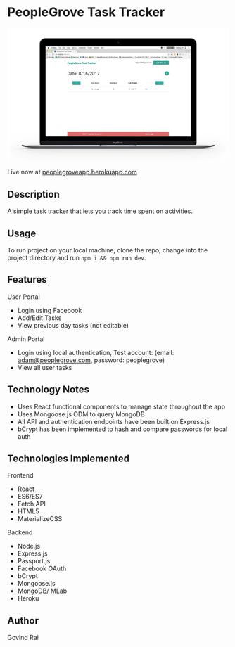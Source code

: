 # PeopleGrove Task Tracker #

<img src="https://github.com/govindrai/PeopleGrove/blob/master/client/public/images/macbookpro.png?raw=true" />

Live now at [peoplegroveapp.herokuapp.com](https://peoplegroveapp.herokuapp.com)

## Description ##
A simple task tracker that lets you track time spent on activities.


## Usage ##
To run project on your local machine, clone the repo, change into the project directory and run ```npm i && npm run dev```.


## Features ##
User Portal 
- Login using Facebook
- Add/Edit Tasks
- View previous day tasks (not editable)

Admin Portal
- Login using local authentication, Test account: (email: adam@peoplegrove.com, password: peoplegrove)
- View all user tasks


## Technology Notes ##
- Uses React functional components to manage state throughout the app
- Uses Mongoose.js ODM to query MongoDB
- All API and authentication endpoints have been built on Express.js
- bCrypt has been implemented to hash and compare passwords for local auth


## Technologies Implemented ##
Frontend
- React
- ES6/ES7
- Fetch API
- HTML5
- MaterializeCSS

Backend
- Node.js
- Express.js
- Passport.js
- Facebook OAuth
- bCrypt
- Mongoose.js
- MongoDB/ MLab
- Heroku


## Author ##
Govind Rai
